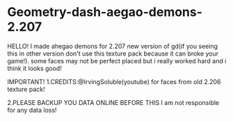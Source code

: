 # Geometry-dash-aegao-demons-2.207
HELLO!
I made ahegao demons for 2.207 new version of gd(if you seeing this in other version don't use this texture pack because it can broke your game!).
some faces may not be perfect placed but i really worked hard and i think it looks good!

IMPORTANT!
1.CREDITS:@IrvingSoluble(youtube) for faces from old 2.206 texture pack!

2.PLEASE BACKUP YOU DATA ONLINE BEFORE THIS
I am not responsible for any data loss!
